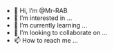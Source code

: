 - 👋 Hi, I’m @Mr-RAB
- 👀 I’m interested in ...
- 🌱 I’m currently learning ...
- 💞️ I’m looking to collaborate on ...
- 📫 How to reach me ...

<!---
Mr-RAB/Mr-RAB is a ✨ special ✨ repository because its `README.md` (this file) appears on your GitHub profile.
You can click the Preview link to take a look at your changes.
--->
